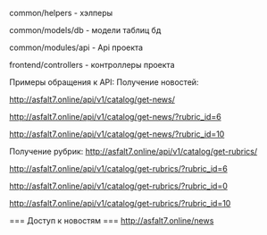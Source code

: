 common/helpers - хэлперы

common/models/db - модели таблиц бд

common/modules/api - Api проекта

frontend/controllers - контроллеры проекта


Примеры обращения к API:
Получение новостей:

http://asfalt7.online/api/v1/catalog/get-news/

http://asfalt7.online/api/v1/catalog/get-news/?rubric_id=6

http://asfalt7.online/api/v1/catalog/get-news/?rubric_id=10

Получение рубрик:
http://asfalt7.online/api/v1/catalog/get-rubrics/

http://asfalt7.online/api/v1/catalog/get-rubrics/?rubric_id=6

http://asfalt7.online/api/v1/catalog/get-rubrics/?rubric_id=0

http://asfalt7.online/api/v1/catalog/get-rubrics/?rubric_id=10


=== Доступ к новостям ===
http://asfalt7.online/news
